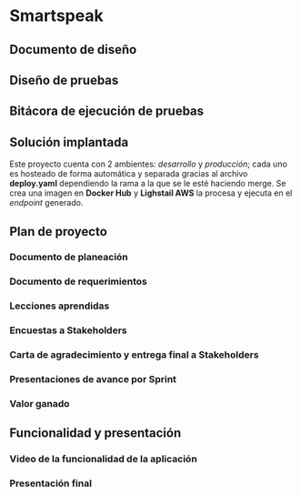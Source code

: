 # Smartspeak

## Documento de diseño

## Diseño de pruebas

## Bitácora de ejecución de pruebas

## Solución implantada
Este proyecto cuenta con 2 ambientes: _desarrollo_ y _producción_; cada uno es hosteado de forma automática y separada gracias al archivo **deploy.yaml** dependiendo la rama a la que se le esté haciendo merge. Se crea una imagen en **Docker Hub** y **Lighstail AWS** la procesa y ejecuta en el _endpoint_ generado.

## Plan de proyecto
### Documento de planeación
### Documento de requerimientos
### Lecciones aprendidas
### Encuestas a Stakeholders
### Carta de agradecimiento y entrega final a Stakeholders
### Presentaciones de avance por Sprint
### Valor ganado

## Funcionalidad y presentación
### Video de la funcionalidad de la aplicación
### Presentación final
